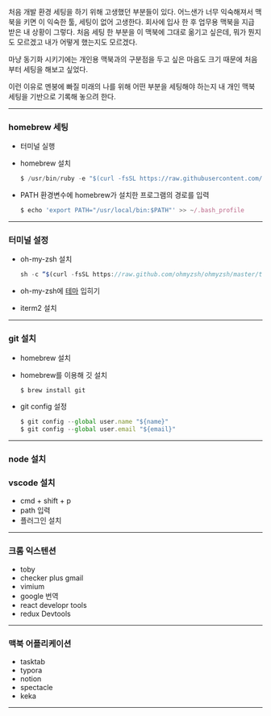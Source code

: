 처음 개발 환경 세팅을 하기 위해 고생했던 부분들이 있다. 어느샌가 너무 익숙해져서 맥북을 키면 이 익숙한 툴, 세팅이 없어 고생한다. 회사에 입사 한 후 업무용 맥북을 지급 받은 내 상황이 그렇다. 처음 세팅 한 부분을 이 맥북에 그대로 옮기고 싶은데, 뭐가 뭔지도 모르겠고 내가 어떻게 했는지도 모르겠다.

마냥 동기화 시키기에는 개인용 맥북과의 구분점을 두고 싶은 마음도 크기 때문에 처음부터 세팅을 해보고 싶었다.

이런 이유로 멘붕에 빠질 미래의 나를 위해 어떤 부분을 세팅해야 하는지 내 개인 맥북 세팅을 기반으로 기록해 놓으려 한다.

---

### homebrew 세팅

- 터미널 실행
- homebrew 설치

  ```jsx
  $ /usr/bin/ruby -e "$(curl -fsSL https://raw.githubusercontent.com/Homebrew/install/master/install)"
  ```

- PATH 환경변수에 homebrew가 설치한 프로그램의 경로를 입력

  ```jsx
  $ echo 'export PATH="/usr/local/bin:$PATH"' >> ~/.bash_profile
  ```

---

### 터미널 설정

- oh-my-zsh 설치

  ```jsx
  sh -c “$(curl -fsSL https://raw.github.com/ohmyzsh/ohmyzsh/master/tools/install.sh)"
  ```

- oh-my-zsh에 [테마](https://github.com/ohmyzsh/ohmyzsh/wiki/Themes) 입히기
- iterm2 설치

---

### git 설치

- homebrew 설치
- homebrew를 이용해 깃 설치

  ```jsx
  $ brew install git
  ```

- git config 설정

  ```jsx
  $ git config --global user.name "${name}"
  $ git config --global user.email "${email}"
  ```

---

### node 설치

### vscode 설치

- cmd + shift + p
- path 입력
- 플러그인 설치

---

### 크롬 익스텐션

- toby
- checker plus gmail
- vimium
- google 번역
- react developr tools
- redux Devtools

---

### 맥북 어플리케이션

- tasktab
- typora
- notion
- spectacle
- keka

---
